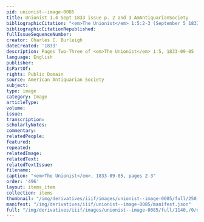 ```yaml
---
pid: unionist--image-0085
title: Unionist 1.4 Sept 1833 issue p. 2 and 3 AmAntiquarianSociety
bibliographicCitation: "<em>The Unionist</em> 1:5:2-3 (September 5 1833)"
bibliographicCitationRepublished: 
fullIssueSequenceNumber: 
creator: Charles C. Burleigh
dateCreated: '1833'
description: Pages Two-Three of <em>The Unionist</em> 1:5, 1833-09-05
language: English
publisher: 
IsPartOf: 
rights: Public Domain
source: American Antiquarian Society
subject: 
type: image
category: Image
articleType: 
volume: 
issue: 
transcription: 
scholarlyNotes: 
commentary: 
relatedPeople: 
featured: 
repeated: 
relatedImage: 
relatedText: 
relatedTextIssue: 
filename: 
caption: "<em>The Unionist</em>, 1833-09-05, pages 2-3"
order: '496'
layout: items_item
collection: items
thumbnail: "/img/derivatives/iiif/images/unionist--image-0085/full/250,/0/default.jpg"
manifest: "/img/derivatives/iiif/unionist--image-0085/manifest.json"
full: "/img/derivatives/iiif/images/unionist--image-0085/full/1140,/0/default.jpg"
---
```

